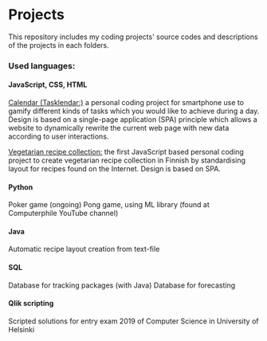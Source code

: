# Projects
This repository includes my coding projects' source codes and descriptions of the projects in each folders.

### Used languages:

#### JavaScript, CSS, HTML
[Calendar (Tasklendar:)](https://kisyys.github.io/tasklendar/) a personal coding project for smartphone use to gamify different kinds of tasks which you would like to achieve during a day. Design is based on a single-page application (SPA) principle which allows a website to dynamically rewrite the current web page with new data according to user interactions.

[Vegetarian recipe collection:](https://kisyys.github.io/tasklendar/) the first JavaScript based personal coding project to create vegetarian recipe collection in Finnish by standardising layout for recipes found on the Internet. Design is based on SPA.

#### Python
Poker game (ongoing)
Pong game, using ML library (found at Computerphile YouTube channel)

#### Java
Automatic recipe layout creation from text-file

#### SQL
Database for tracking packages (with Java)
Database for forecasting

#### Qlik scripting
Scripted solutions for entry exam 2019 of Computer Science in University of Helsinki